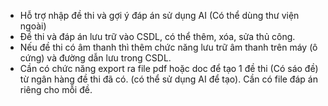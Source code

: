+ Hỗ trợ nhập đề thi và gợi ý đáp án sử dụng AI (Có thể dùng thư viện ngoài)
+ Đề thi và đáp án lưu trữ vào CSDL, có thể thêm, xóa, sửa thủ công.
+ Nếu đề thi có âm thanh thì thêm chức năng lưu trữ âm thanh trên máy (ô cứng) và đường dẫn lưu trong CSDL.
+ Cần có chức năng export ra file pdf hoặc doc để tạo 1 đề thi (Có sáo đề) từ ngân hàng đề thi đã có. (có thể sử dụng AI để tạo). Cần có file đáp án riêng cho mỗi đề.
